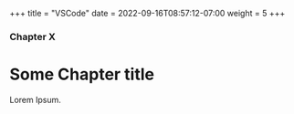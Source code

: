+++
title = "VSCode"
date = 2022-09-16T08:57:12-07:00
weight = 5
+++

### Chapter X

# Some Chapter title

Lorem Ipsum.